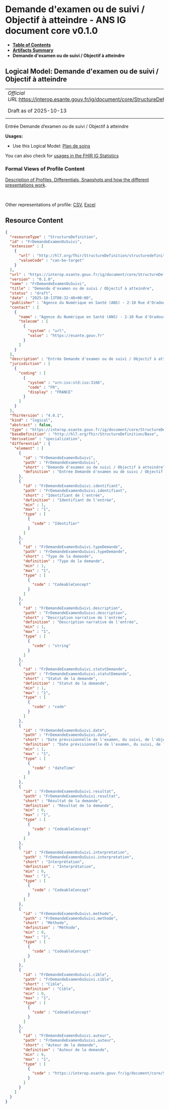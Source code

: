 # Demande d'examen ou de suivi / Objectif à atteindre - ANS IG document core v0.1.0

* [**Table of Contents**](toc.md)
* [**Artifacts Summary**](artifacts.md)
* **Demande d'examen ou de suivi / Objectif à atteindre**

## Logical Model: Demande d'examen ou de suivi / Objectif à atteindre 

| | |
| :--- | :--- |
| *Official URL*:https://interop.esante.gouv.fr/ig/document/core/StructureDefinition/FrDemandeExamenOuSuivi | *Version*:0.1.0 |
| Draft as of 2025-10-13 | *Computable Name*:FrDemandeExamenOuSuivi |

 
Entrée Demande d’examen ou de suivi / Objectif à atteindre 

**Usages:**

* Use this Logical Model: [Plan de soins](StructureDefinition-FrPlanSoins.md)

You can also check for [usages in the FHIR IG Statistics](https://packages2.fhir.org/xig/ans.document.fr.core|current/StructureDefinition/FrDemandeExamenOuSuivi)

### Formal Views of Profile Content

 [Description of Profiles, Differentials, Snapshots and how the different presentations work](http://build.fhir.org/ig/FHIR/ig-guidance/readingIgs.html#structure-definitions). 

 

Other representations of profile: [CSV](StructureDefinition-FrDemandeExamenOuSuivi.csv), [Excel](StructureDefinition-FrDemandeExamenOuSuivi.xlsx) 



## Resource Content

```json
{
  "resourceType" : "StructureDefinition",
  "id" : "FrDemandeExamenOuSuivi",
  "extension" : [
    {
      "url" : "http://hl7.org/fhir/StructureDefinition/structuredefinition-type-characteristics",
      "valueCode" : "can-be-target"
    }
  ],
  "url" : "https://interop.esante.gouv.fr/ig/document/core/StructureDefinition/FrDemandeExamenOuSuivi",
  "version" : "0.1.0",
  "name" : "FrDemandeExamenOuSuivi",
  "title" : "Demande d'examen ou de suivi / Objectif à atteindre",
  "status" : "draft",
  "date" : "2025-10-13T08:32:48+00:00",
  "publisher" : "Agence du Numérique en Santé (ANS) - 2-10 Rue d'Oradour-sur-Glane, 75015 Paris",
  "contact" : [
    {
      "name" : "Agence du Numérique en Santé (ANS) - 2-10 Rue d'Oradour-sur-Glane, 75015 Paris",
      "telecom" : [
        {
          "system" : "url",
          "value" : "https://esante.gouv.fr"
        }
      ]
    }
  ],
  "description" : "Entrée Demande d'examen ou de suivi / Objectif à atteindre",
  "jurisdiction" : [
    {
      "coding" : [
        {
          "system" : "urn:iso:std:iso:3166",
          "code" : "FR",
          "display" : "FRANCE"
        }
      ]
    }
  ],
  "fhirVersion" : "4.0.1",
  "kind" : "logical",
  "abstract" : false,
  "type" : "https://interop.esante.gouv.fr/ig/document/core/StructureDefinition/FrDemandeExamenOuSuivi",
  "baseDefinition" : "http://hl7.org/fhir/StructureDefinition/Base",
  "derivation" : "specialization",
  "differential" : {
    "element" : [
      {
        "id" : "FrDemandeExamenOuSuivi",
        "path" : "FrDemandeExamenOuSuivi",
        "short" : "Demande d'examen ou de suivi / Objectif à atteindre",
        "definition" : "Entrée Demande d'examen ou de suivi / Objectif à atteindre"
      },
      {
        "id" : "FrDemandeExamenOuSuivi.identifiant",
        "path" : "FrDemandeExamenOuSuivi.identifiant",
        "short" : "Identifiant de l'entrée",
        "definition" : "Identifiant de l'entrée",
        "min" : 1,
        "max" : "1",
        "type" : [
          {
            "code" : "Identifier"
          }
        ]
      },
      {
        "id" : "FrDemandeExamenOuSuivi.typeDemande",
        "path" : "FrDemandeExamenOuSuivi.typeDemande",
        "short" : "Type de la demande",
        "definition" : "Type de la demande",
        "min" : 1,
        "max" : "1",
        "type" : [
          {
            "code" : "CodeableConcept"
          }
        ]
      },
      {
        "id" : "FrDemandeExamenOuSuivi.description",
        "path" : "FrDemandeExamenOuSuivi.description",
        "short" : "Description narrative de l'entrée",
        "definition" : "Description narrative de l'entrée",
        "min" : 1,
        "max" : "1",
        "type" : [
          {
            "code" : "string"
          }
        ]
      },
      {
        "id" : "FrDemandeExamenOuSuivi.statutDemande",
        "path" : "FrDemandeExamenOuSuivi.statutDemande",
        "short" : "Statut de la demande",
        "definition" : "Statut de la demande",
        "min" : 1,
        "max" : "1",
        "type" : [
          {
            "code" : "code"
          }
        ]
      },
      {
        "id" : "FrDemandeExamenOuSuivi.date",
        "path" : "FrDemandeExamenOuSuivi.date",
        "short" : "Date prévisionnelle de l'examen, du suivi, de l'objectif",
        "definition" : "Date prévisionnelle de l'examen, du suivi, de l'objectif",
        "min" : 1,
        "max" : "1",
        "type" : [
          {
            "code" : "dateTime"
          }
        ]
      },
      {
        "id" : "FrDemandeExamenOuSuivi.resultat",
        "path" : "FrDemandeExamenOuSuivi.resultat",
        "short" : "Résultat de la demande",
        "definition" : "Résultat de la demande",
        "min" : 0,
        "max" : "1",
        "type" : [
          {
            "code" : "CodeableConcept"
          }
        ]
      },
      {
        "id" : "FrDemandeExamenOuSuivi.interpretation",
        "path" : "FrDemandeExamenOuSuivi.interpretation",
        "short" : "Interprétation",
        "definition" : "Interprétation",
        "min" : 0,
        "max" : "1",
        "type" : [
          {
            "code" : "CodeableConcept"
          }
        ]
      },
      {
        "id" : "FrDemandeExamenOuSuivi.methode",
        "path" : "FrDemandeExamenOuSuivi.methode",
        "short" : "Méthode",
        "definition" : "Méthode",
        "min" : 0,
        "max" : "1",
        "type" : [
          {
            "code" : "CodeableConcept"
          }
        ]
      },
      {
        "id" : "FrDemandeExamenOuSuivi.cible",
        "path" : "FrDemandeExamenOuSuivi.cible",
        "short" : "Cible",
        "definition" : "Cible",
        "min" : 0,
        "max" : "1",
        "type" : [
          {
            "code" : "CodeableConcept"
          }
        ]
      },
      {
        "id" : "FrDemandeExamenOuSuivi.auteur",
        "path" : "FrDemandeExamenOuSuivi.auteur",
        "short" : "Auteur de la demande",
        "definition" : "Auteur de la demande",
        "min" : 0,
        "max" : "1",
        "type" : [
          {
            "code" : "https://interop.esante.gouv.fr/ig/document/core/StructureDefinition/Auteur"
          }
        ]
      }
    ]
  }
}

```

